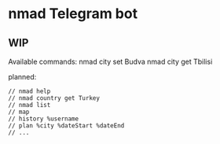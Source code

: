 # nmad Telegram bot

## WIP

Available commands:
nmad city set Budva
nmad city get Tbilisi

planned:
```
// nmad help
// nmad country get Turkey
// nmad list
// map
// history %username
// plan %city %dateStart %dateEnd
// ...
```

